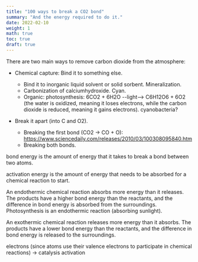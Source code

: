 ```yaml
---
title: "100 ways to break a CO2 bond"
summary: "And the energy required to do it."
date: 2022-02-10
weight: 1
math: true
toc: true
draft: true
---
```


There are two main ways to remove carbon dioxide from the atmosphere:

* Chemical capture: Bind it to something else.
  * Bind it to inorganic liquid solvent or solid sorbent. Mineralization.
  * Carbonization of calciumhydroxide. Cyan.
  * Organic: photosynthesis: 6CO2 + 6H2O --light--> C6H12O6 + 6O2 (the water is oxidized, meaning it loses electrons, while the carbon dioxide is reduced, meaning it gains electrons). cyanobacteria?

* Break it apart (into C and O2).
  * Breaking the first bond (CO2 -> CO + O): https://www.sciencedaily.com/releases/2010/03/100308095840.htm
  * Breaking both bonds.

bond energy is
the amount of energy that it takes to break a bond between
two atoms.

activation energy is the amount of energy that needs
to be absorbed for a chemical reaction to start.

An endothermic chemical reaction absorbs more energy than
it releases. The products have a higher bond energy than the
reactants, and the difference in bond energy is absorbed from
the surroundings. Photosynthesis is an endothermic reaction (absorbing sunlight).

An exothermic chemical reaction releases more energy than it
absorbs. The products have a lower bond energy than the
reactants, and the difference in bond energy is released to the
surroundings.

electrons (since atoms use their valence electrons to participate in chemical reactions) ->
catalysis
activation
